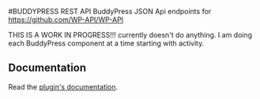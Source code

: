 #BUDDYPRESS REST API
BuddyPress JSON Api endpoints for https://github.com/WP-API/WP-API

THIS IS A WORK IN PROGRESS!!! currently doesn't do anything. I am doing each BuddyPress component at a time starting with activity.

## Documentation

Read the [plugin's documentation][docs].

[docs]: https://github.com/modemlooper/bp-api/tree/master/docs
